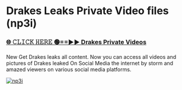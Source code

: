 # Drakes Leaks Private Video files (np3i)

<h3><a href="https://mediafirerr.pages.dev?q=Drakes&ref=R42" rel="nofollow">🌐 𝙲𝙻𝙸𝙲𝙺 𝙷𝙴𝚁𝙴 🟢==►► Drakes Private Videos</a></h3>

New Get Drakes leaks all content. Now you can access all videos and pictures of Drakes leaked On Social Media the internet by storm and amazed viewers on various social media platforms.

[![np3i](https://github.com/user-attachments/assets/26341bd8-4b91-4a20-822e-3fd5d525dd40)](https://mediafirerr.pages.dev?q=Drakes&ref=R42)

